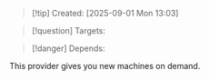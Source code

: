 
>[!tip] Created: [2025-09-01 Mon 13:03]

>[!question] Targets: 

>[!danger] Depends: 

This provider gives you new machines on demand.